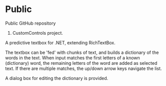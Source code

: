 Public
======

Public GitHub repository

1) CustomControls project.

A predictive textbox for .NET, extending RichTextBox.

The textbox can be 'fed' with chunks of text, and builds a dictionary of the words in the text. When input matches the
first letters of a known (dictionary) word, the remaining letters of the word are added as selected text. If there are 
multiple matches, the up/down arrow keys navigate the list.

A dialog box for editing the dictionary is provided.
